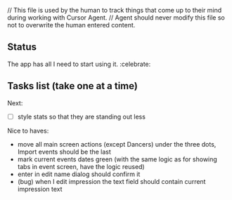 // This file is used by the human to track things that come up to their mind during working with Cursor Agent.
// Agent should never modify this file so not to overwrite the human entered content.

## Status
The app has all I need to start using it. :celebrate:

## Tasks list (take one at a time)
Next:
- [ ] style stats so that they are standing out less

Nice to haves:
- move all main screen actions (except Dancers) under the three dots, Import events should be the last
- mark current events dates green (with the same logic as for showing tabs in event screen, have the logic reused)
- enter in edit name dialog should confirm it
- (bug) when I edit impression the text field should contain current impression text
